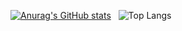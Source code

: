 [![Anurag's GitHub stats](https://github-readme-stats.vercel.app/api?username=JeremiahPetersen&show_icons=true&theme=nightowl)](https://github.com/anuraghazra/github-readme-stats)
&nbsp;
![Top Langs](https://github-readme-stats.vercel.app/api/top-langs/?username=JeremiahPetersen&size_weight=0.5&count_weight=0.5&show_icons=true&hide=TeX&theme=nightowl&layout=compact&exclude_repo=JeremiahPetersen,Days_Gone_SPY,Prompt-GT,Prompt-Anonymizer,GPT-4-Prompt-Tracker,Auto-Story-GPT,Therapy-GPT)

